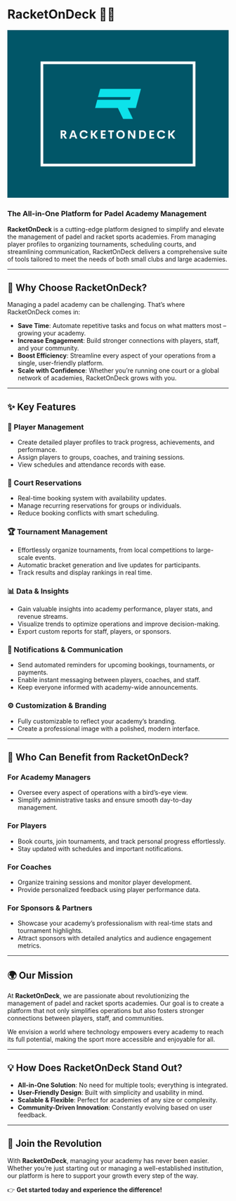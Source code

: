 # **RacketOnDeck** 🎾🏓

![RacketOnDeck](images/logo.png)

### **The All-in-One Platform for Padel Academy Management**  

**RacketOnDeck** is a cutting-edge platform designed to simplify and elevate the management of padel and racket sports academies. From managing player profiles to organizing tournaments, scheduling courts, and streamlining communication, RacketOnDeck delivers a comprehensive suite of tools tailored to meet the needs of both small clubs and large academies.  

---

## 🌟 **Why Choose RacketOnDeck?**  

Managing a padel academy can be challenging. That’s where RacketOnDeck comes in:  
- **Save Time**: Automate repetitive tasks and focus on what matters most – growing your academy.  
- **Increase Engagement**: Build stronger connections with players, staff, and your community.  
- **Boost Efficiency**: Streamline every aspect of your operations from a single, user-friendly platform.  
- **Scale with Confidence**: Whether you’re running one court or a global network of academies, RacketOnDeck grows with you.  

---

## ✨ **Key Features**  

### **🎾 Player Management**  
- Create detailed player profiles to track progress, achievements, and performance.  
- Assign players to groups, coaches, and training sessions.  
- View schedules and attendance records with ease.  

### **📅 Court Reservations**  
- Real-time booking system with availability updates.  
- Manage recurring reservations for groups or individuals.  
- Reduce booking conflicts with smart scheduling.  

### **🏆 Tournament Management**  
- Effortlessly organize tournaments, from local competitions to large-scale events.  
- Automatic bracket generation and live updates for participants.  
- Track results and display rankings in real time.  

### **📊 Data & Insights**  
- Gain valuable insights into academy performance, player stats, and revenue streams.  
- Visualize trends to optimize operations and improve decision-making.  
- Export custom reports for staff, players, or sponsors.  

### **🔔 Notifications & Communication**  
- Send automated reminders for upcoming bookings, tournaments, or payments.  
- Enable instant messaging between players, coaches, and staff.  
- Keep everyone informed with academy-wide announcements.  

### **⚙️ Customization & Branding**  
- Fully customizable to reflect your academy’s branding.  
- Create a professional image with a polished, modern interface.  

---

## 🎯 **Who Can Benefit from RacketOnDeck?**  

### **For Academy Managers**  
- Oversee every aspect of operations with a bird’s-eye view.  
- Simplify administrative tasks and ensure smooth day-to-day management.  

### **For Players**  
- Book courts, join tournaments, and track personal progress effortlessly.  
- Stay updated with schedules and important notifications.  

### **For Coaches**  
- Organize training sessions and monitor player development.  
- Provide personalized feedback using player performance data.  

### **For Sponsors & Partners**  
- Showcase your academy’s professionalism with real-time stats and tournament highlights.  
- Attract sponsors with detailed analytics and audience engagement metrics.  

---

## 🌍 **Our Mission**  

At **RacketOnDeck**, we are passionate about revolutionizing the management of padel and racket sports academies. Our goal is to create a platform that not only simplifies operations but also fosters stronger connections between players, staff, and communities.  

We envision a world where technology empowers every academy to reach its full potential, making the sport more accessible and enjoyable for all.  

---

## 💡 **How Does RacketOnDeck Stand Out?**  

- **All-in-One Solution**: No need for multiple tools; everything is integrated.  
- **User-Friendly Design**: Built with simplicity and usability in mind.  
- **Scalable & Flexible**: Perfect for academies of any size or complexity.  
- **Community-Driven Innovation**: Constantly evolving based on user feedback.  

---

## 🌟 **Join the Revolution**  

With **RacketOnDeck**, managing your academy has never been easier. Whether you’re just starting out or managing a well-established institution, our platform is here to support your growth every step of the way.  

👉 **Get started today and experience the difference!**  
